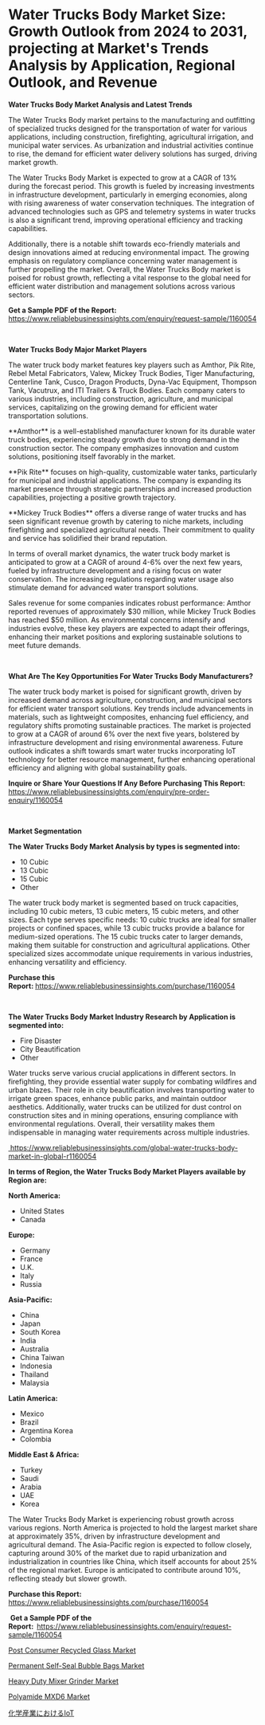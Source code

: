 <p><h1>Water Trucks Body Market Size: Growth Outlook from 2024 to 2031, projecting at Market's Trends Analysis by Application, Regional Outlook, and Revenue</h1></p><p><strong>Water Trucks Body Market Analysis and Latest Trends</strong></p>
<p><p>The Water Trucks Body market pertains to the manufacturing and outfitting of specialized trucks designed for the transportation of water for various applications, including construction, firefighting, agricultural irrigation, and municipal water services. As urbanization and industrial activities continue to rise, the demand for efficient water delivery solutions has surged, driving market growth.</p><p>The Water Trucks Body Market is expected to grow at a CAGR of 13% during the forecast period. This growth is fueled by increasing investments in infrastructure development, particularly in emerging economies, along with rising awareness of water conservation techniques. The integration of advanced technologies such as GPS and telemetry systems in water trucks is also a significant trend, improving operational efficiency and tracking capabilities.</p><p>Additionally, there is a notable shift towards eco-friendly materials and design innovations aimed at reducing environmental impact. The growing emphasis on regulatory compliance concerning water management is further propelling the market. Overall, the Water Trucks Body market is poised for robust growth, reflecting a vital response to the global need for efficient water distribution and management solutions across various sectors.</p></p>
<p><strong>Get a Sample PDF of the Report:&nbsp;</strong> <a href="https://www.reliablebusinessinsights.com/enquiry/request-sample/1160054">https://www.reliablebusinessinsights.com/enquiry/request-sample/1160054</a></p>
<p>&nbsp;</p>
<p><strong>Water Trucks Body Major Market Players</strong></p>
<p><p>The water truck body market features key players such as Amthor, Pik Rite, Rebel Metal Fabricators, Valew, Mickey Truck Bodies, Tiger Manufacturing, Centerline Tank, Cusco, Dragon Products, Dyna-Vac Equipment, Thompson Tank, Vacutrux, and ITI Trailers & Truck Bodies. Each company caters to various industries, including construction, agriculture, and municipal services, capitalizing on the growing demand for efficient water transportation solutions.</p><p>**Amthor** is a well-established manufacturer known for its durable water truck bodies, experiencing steady growth due to strong demand in the construction sector. The company emphasizes innovation and custom solutions, positioning itself favorably in the market.</p><p>**Pik Rite** focuses on high-quality, customizable water tanks, particularly for municipal and industrial applications. The company is expanding its market presence through strategic partnerships and increased production capabilities, projecting a positive growth trajectory.</p><p>**Mickey Truck Bodies** offers a diverse range of water trucks and has seen significant revenue growth by catering to niche markets, including firefighting and specialized agricultural needs. Their commitment to quality and service has solidified their brand reputation.</p><p>In terms of overall market dynamics, the water truck body market is anticipated to grow at a CAGR of around 4-6% over the next few years, fueled by infrastructure development and a rising focus on water conservation. The increasing regulations regarding water usage also stimulate demand for advanced water transport solutions.</p><p>Sales revenue for some companies indicates robust performance: Amthor reported revenues of approximately $30 million, while Mickey Truck Bodies has reached $50 million. As environmental concerns intensify and industries evolve, these key players are expected to adapt their offerings, enhancing their market positions and exploring sustainable solutions to meet future demands.</p></p>
<p>&nbsp;</p>
<p><strong>What Are The Key Opportunities For Water Trucks Body Manufacturers?</strong></p>
<p><p>The water truck body market is poised for significant growth, driven by increased demand across agriculture, construction, and municipal sectors for efficient water transport solutions. Key trends include advancements in materials, such as lightweight composites, enhancing fuel efficiency, and regulatory shifts promoting sustainable practices. The market is projected to grow at a CAGR of around 6% over the next five years, bolstered by infrastructure development and rising environmental awareness. Future outlook indicates a shift towards smart water trucks incorporating IoT technology for better resource management, further enhancing operational efficiency and aligning with global sustainability goals.</p></p>
<p><strong>Inquire or Share Your Questions If Any Before Purchasing This Report:</strong> <a href="https://www.reliablebusinessinsights.com/enquiry/pre-order-enquiry/1160054">https://www.reliablebusinessinsights.com/enquiry/pre-order-enquiry/1160054</a></p>
<p>&nbsp;</p>
<p><strong>Market Segmentation</strong></p>
<p><strong>The Water Trucks Body Market Analysis by types is segmented into:</strong></p>
<p><ul><li>10 Cubic</li><li>13 Cubic</li><li>15 Cubic</li><li>Other</li></ul></p>
<p><p>The water truck body market is segmented based on truck capacities, including 10 cubic meters, 13 cubic meters, 15 cubic meters, and other sizes. Each type serves specific needs: 10 cubic trucks are ideal for smaller projects or confined spaces, while 13 cubic trucks provide a balance for medium-sized operations. The 15 cubic trucks cater to larger demands, making them suitable for construction and agricultural applications. Other specialized sizes accommodate unique requirements in various industries, enhancing versatility and efficiency.</p></p>
<p><strong>Purchase this Report:&nbsp;</strong><a href="https://www.reliablebusinessinsights.com/purchase/1160054">https://www.reliablebusinessinsights.com/purchase/1160054</a></p>
<p>&nbsp;</p>
<p><strong>The Water Trucks Body Market Industry Research by Application is segmented into:</strong></p>
<p><ul><li>Fire Disaster</li><li>City Beautification</li><li>Other</li></ul></p>
<p><p>Water trucks serve various crucial applications in different sectors. In firefighting, they provide essential water supply for combating wildfires and urban blazes. Their role in city beautification involves transporting water to irrigate green spaces, enhance public parks, and maintain outdoor aesthetics. Additionally, water trucks can be utilized for dust control on construction sites and in mining operations, ensuring compliance with environmental regulations. Overall, their versatility makes them indispensable in managing water requirements across multiple industries.</p></p>
<p><a href="https://www.reliablebusinessinsights.com/global-water-trucks-body-market-in-global-r1160054">&nbsp;https://www.reliablebusinessinsights.com/global-water-trucks-body-market-in-global-r1160054</a></p>
<p><strong>In terms of Region, the Water Trucks Body Market Players available by Region are:</strong></p>
<p>
    <p> <strong> North America: </strong>
        <ul>
            <li>United States</li>
            <li>Canada</li>
        </ul>
        </p> 
    <p> <strong> Europe: </strong>
        <ul>
            <li>Germany</li>
            <li>France</li>
            <li>U.K.</li>
            <li>Italy</li>
            <li>Russia</li>
        </ul>
        </p> 
    <p> <strong> Asia-Pacific: </strong>
        <ul>
            <li>China</li>
            <li>Japan</li>
            <li>South Korea</li>
            <li>India</li>
            <li>Australia</li>
            <li>China Taiwan</li>
            <li>Indonesia</li>
            <li>Thailand</li>
            <li>Malaysia</li>
        </ul>
        </p> 
    <p> <strong> Latin America: </strong>
        <ul>
            <li>Mexico</li>
            <li>Brazil</li>
            <li>Argentina Korea</li>
            <li>Colombia</li>
        </ul>
        </p> 
    <p> <strong> Middle East & Africa: </strong>
        <ul>
            <li>Turkey</li>
            <li>Saudi</li>
            <li>Arabia</li>
            <li>UAE</li>
            <li>Korea</li>
        </ul>
    </p>
    </p>
<p><p>The Water Trucks Body Market is experiencing robust growth across various regions. North America is projected to hold the largest market share at approximately 35%, driven by infrastructure development and agricultural demand. The Asia-Pacific region is expected to follow closely, capturing around 30% of the market due to rapid urbanization and industrialization in countries like China, which itself accounts for about 25% of the regional market. Europe is anticipated to contribute around 10%, reflecting steady but slower growth.</p></p>
<p><strong>Purchase this Report: </strong><a href="https://www.reliablebusinessinsights.com/purchase/1160054">https://www.reliablebusinessinsights.com/purchase/1160054</a></p>
<p>&nbsp;<strong>Get a Sample PDF of the Report:&nbsp;&nbsp;</strong><a href="https://www.reliablebusinessinsights.com/enquiry/request-sample/1160054">https://www.reliablebusinessinsights.com/enquiry/request-sample/1160054</a></p>
<p><strong></strong></p>
<p><p><a href="https://issuu.com/reportprime-2/docs/post-consumer-recycled-glass-market_92ea50be63be45">Post Consumer Recycled Glass Market</a></p><p><a href="https://github.com/alesiasc0na/Market-Research-Report-List-1/blob/main/permanent-self-seal-bubble-bags-market.md">Permanent Self-Seal Bubble Bags Market</a></p><p><a href="https://www.linkedin.com/pulse/emerging-trends-heavy-duty-mixer-grinder-market-global-outlook-5usuc?trackingId=L9YvT%2BlBRi23ZWpUvf%2BdLA%3D%3D">Heavy Duty Mixer Grinder Market</a></p><p><a href="https://issuu.com/reportprime-2/docs/polyamide-mxd6-market-size-2030.ppt_054126e74cbc41">Polyamide MXD6 Market</a></p><p><a href="https://medium.com/@alyle7648/iot-in-chemical-industry-market-%E3%81%AE%E3%82%B0%E3%83%AD%E3%83%BC%E3%83%90%E3%83%AB%E5%B8%82%E5%A0%B4%E6%A6%82%E8%A6%81%E3%81%AF-%E4%B8%96%E7%95%8C%E3%81%8A%E3%82%88%E3%81%B3%E4%B8%BB%E8%A6%81%E5%B8%82%E5%A0%B4%E3%81%AB%E3%81%8A%E3%81%91%E3%82%8B%E6%A5%AD%E7%95%8C%E3%81%AB%E5%BD%B1%E9%9F%BF%E3%82%92%E4%B8%8E%E3%81%88%E3%82%8B%E4%B8%BB%E8%A6%81%E3%81%AA%E3%83%88%E3%83%AC%E3%83%B3%E3%83%89%E3%81%AB%E3%81%A4%E3%81%84%E3%81%A6-%E7%8B%AC%E8%87%AA%E3%81%AE%E8%A6%96%E7%82%B9%E3%82%92%E6%8F%90%E4%BE%9B%E3%81%97%E3%81%BE%E3%81%99-7c031e4afef7">化学産業におけるIoT</a></p></p>